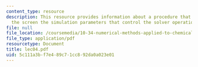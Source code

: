 ```yaml
---
content_type: resource
description: This resource provides information about a procedure that reads in from
  the screen the simulation parameters that control the solver operation.
file: null
file_location: /coursemedia/10-34-numerical-methods-applied-to-chemical-engineering-fall-2005/5c111a3bf7e489c71cc892da0a023e01_lec04.pdf
file_type: application/pdf
resourcetype: Document
title: lec04.pdf
uid: 5c111a3b-f7e4-89c7-1cc8-92da0a023e01
---
```

